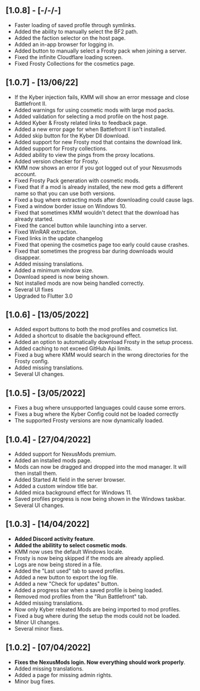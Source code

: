 ## [1.0.8] - [-/-/-]

- Faster loading of saved profile through symlinks.
- Added the ability to manually select the BF2 path.
- Added the faction selector on the host page.
- Added an in-app browser for logging in.
- Added button to manually select a Frosty pack when joining a server.
- Fixed the infinite Cloudflare loading screen.
- Fixed Frosty Collections for the cosmetics page.

## [1.0.7] - [13/06/22]

- If the Kyber injection fails, KMM will show an error message and close Battlefront II.
- Added warnings for using cosmetic mods with large mod packs.
- Added validation for selecting a mod profile on the host page.
- Added Kyber & Frosty related links to feedback page.
- Added a new error page for when Battlefront II isn't installed.
- Added skip button for the Kyber Dll download.
- Added support for new Frosty mod that contains the download link.
- Added support for Frosty collections.
- Added ability to view the pings from the proxy locations.
- Added version checker for Frosty.
- KMM now shows an error if you got logged out of your Nexusmods account.
- Fixed Frosty Pack generation with cosmetic mods.
- Fixed that if a mod is already installed, the new mod gets a different name so that you can use both versions.
- Fixed a bug where extracting mods after downloading could cause lags.
- Fixed a window border issue on Windows 10.
- Fixed that sometimes KMM wouldn't detect that the download has already started.
- Fixed the cancel button while launching into a server.
- Fixed WinRAR extraction.
- Fixed links in the update changelog
- Fixed that opening the cosmetics page too early could cause crashes.
- Fixed that sometimes the progress bar during downloads would disappear.
- Added missing translations.
- Added a minimum window size.
- Download speed is now being shown.
- Not installed mods are now being handled correctly.
- Several UI fixes
- Upgraded to Flutter 3.0

## [1.0.6] - [13/05/2022]

- Added export buttons to both the mod profiles and cosmetics list.
- Added a shortcut to disable the background effect.
- Added an option to automatically download Frosty in the setup process.
- Added caching to not exceed GitHub Api limits.
- Fixed a bug where KMM would search in the wrong directories for the Frosty config.
- Added missing translations.
- Several UI changes.

## [1.0.5] - [3/05/2022]

- Fixes a bug where unsupported languages could cause some errors.
- Fixes a bug where the Kyber Config could not be loaded correctly
- The supported Frosty versions are now dynamically loaded.

## [1.0.4] - [27/04/2022]

- Added support for NexusMods premium.
- Added an installed mods page.
- Mods can now be dragged and dropped into the mod manager. It will then install them.
- Added Started At field in the server browser.
- Added a custom window title bar.
- Added mica background effect for Windows 11.
- Saved profiles progress is now being shown in the Windows taskbar.
- Several UI changes.

## [1.0.3] - [14/04/2022]

- **Added Discord activity feature**.
- **Added the abilitity to select cosmetic mods**.
- KMM now uses the default Windows locale.
- Frosty is now being skipped if the mods are already applied.
- Logs are now being stored in a file.
- Added the "Last used" tab to saved profiles.
- Added a new button to export the log file.
- Added a new "Check for updates" button.
- Added a progress bar when a saved profile is being loaded.
- Removed mod profiles from the "Run Battlefront" tab.
- Added missing translations.
- Now only Kyber releated Mods are being imported to mod profiles.
- Fixed a bug where during the setup the mods could not be loaded.
- Minor UI changes.
- Several minor fixes.

## [1.0.2] - [07/04/2022]

- **Fixes the NexusMods login. Now everything should work properly**.
- Added missing translations.
- Added a page for missing admin rights.
- Minor bug fixes.

